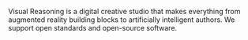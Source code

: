 Visual Reasoning is a digital creative studio that makes everything from augmented reality building blocks to artificially intelligent authors. We support open standards and open-source software.  
